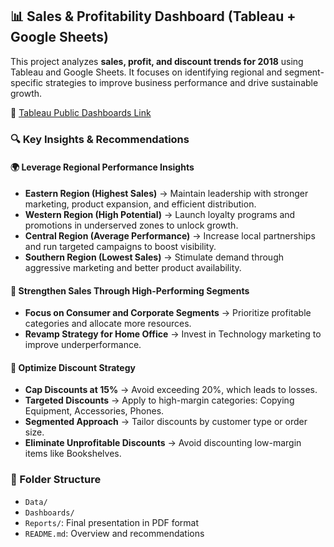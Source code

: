## 📊 Sales & Profitability Dashboard (Tableau + Google Sheets)

This project analyzes **sales, profit, and discount trends for 2018** using Tableau and Google Sheets. It focuses on identifying regional and segment-specific strategies to improve business performance and drive sustainable growth.

🔗 [Tableau Public Dashboards Link](https://public.tableau.com/views/Unicorn_17349488408200/AnalysisofKeyUnicornMetrics?:language=en-US&:sid=&:redirect=auth&:display_count=n&:origin=viz_share_link)

### 🔍 Key Insights & Recommendations

#### 🌍 Leverage Regional Performance Insights

* **Eastern Region (Highest Sales)**
  → Maintain leadership with stronger marketing, product expansion, and efficient distribution.
* **Western Region (High Potential)**
  → Launch loyalty programs and promotions in underserved zones to unlock growth.
* **Central Region (Average Performance)**
  → Increase local partnerships and run targeted campaigns to boost visibility.
* **Southern Region (Lowest Sales)**
  → Stimulate demand through aggressive marketing and better product availability.

#### 🛙 Strengthen Sales Through High-Performing Segments

* **Focus on Consumer and Corporate Segments**
  → Prioritize profitable categories and allocate more resources.
* **Revamp Strategy for Home Office**
  → Invest in Technology marketing to improve underperformance.

#### 💸 Optimize Discount Strategy

* **Cap Discounts at 15%**
  → Avoid exceeding 20%, which leads to losses.
* **Targeted Discounts**
  → Apply to high-margin categories: Copying Equipment, Accessories, Phones.
* **Segmented Approach**
  → Tailor discounts by customer type or order size.
* **Eliminate Unprofitable Discounts**
  → Avoid discounting low-margin items like Bookshelves.

### 📁 Folder Structure

* `Data/`
* `Dashboards/`
* `Reports/`: Final presentation in PDF format
* `README.md`: Overview and recommendations
